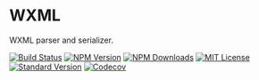 # WXML

WXML parser and serializer.

[![Build Status][travis-image]][travis-url]
[![NPM Version][npm-version-image]][npm-url]
[![NPM Downloads][npm-downloads-image]][npm-url]
[![MIT License][license-image]][license-url]
[![Standard Version][standard-version-image]][standard-version-url]
[![Codecov][codecov-image]][codecov-url]

[travis-image]: https://img.shields.io/travis/vivaxy/WXML.svg?style=flat-square
[travis-url]: https://travis-ci.org/vivaxy/WXML
[npm-version-image]: https://img.shields.io/npm/v/@vivaxy/wxml.svg?style=flat-square
[npm-url]: https://www.npmjs.com/package/@vivaxy/wxml
[npm-downloads-image]: https://img.shields.io/npm/dt/@vivaxy/wxml.svg?style=flat-square
[license-image]: https://img.shields.io/npm/l/@vivaxy/wxml.svg?style=flat-square
[license-url]: LICENSE
[standard-version-image]: https://img.shields.io/badge/release-standard%20version-brightgreen.svg?style=flat-square
[standard-version-url]: https://github.com/conventional-changelog/standard-version
[codecov-image]: https://img.shields.io/codecov/c/github/vivaxy/WXML.svg?style=flat-square
[codecov-url]: https://codecov.io/gh/vivaxy/WXML
